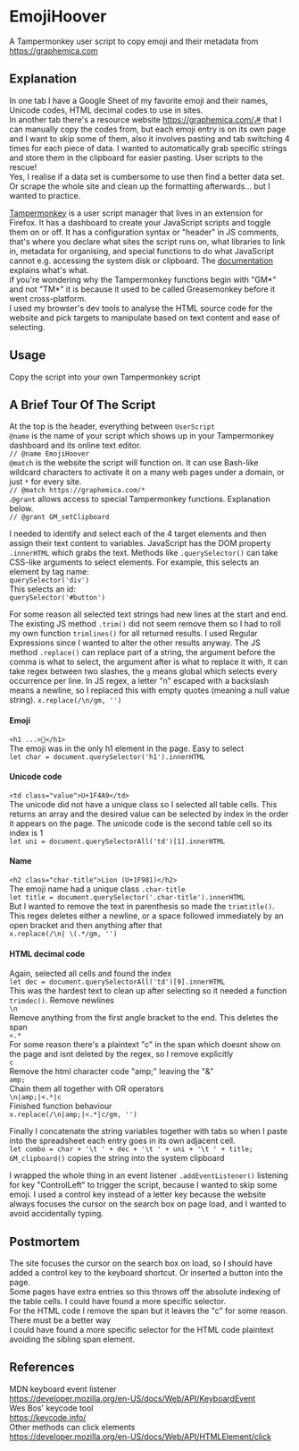 # EmojiHoover

A Tampermonkey user script to copy emoji and their metadata from https://graphemica.com

## Explanation

In one tab I have a Google Sheet of my favorite emoji and their names, Unicode codes, HTML decimal codes to use in sites.  
In another tab there's a resource website https://graphemica.com/☭ that I can manually copy the codes from, but each emoji entry is on its own page and I want to skip some of them, also it involves pasting and tab switching 4 times for each piece of data. I wanted to automatically grab specific strings and store them in the clipboard for easier pasting. User scripts to the rescue!  
Yes, I realise if a data set is cumbersome to use then find a better data set. Or scrape the whole site and clean up the formatting afterwards... but I wanted to practice.

[Tampermonkey](https://www.tampermonkey.net/) is a user script manager that lives in an extension for Firefox. It has a dashboard to create your JavaScript scripts and toggle them on or off. It has a configuration syntax or "header" in JS comments, that's where you declare what sites the script runs on, what libraries to link in, metadata for organising, and special functions to do what JavaScript cannot e.g. accessing the system disk or clipboard. The [documentation](https://www.tampermonkey.net/documentation.php) explains what's what.  
if you're wondering why the Tampermonkey functions begin with "GM*" and not "TM*" it is because it used to be called Greasemonkey before it went cross-platform.  
I used my browser's dev tools to analyse the HTML source code for the website and pick targets to manipulate based on text content and ease of selecting.

## Usage

Copy the script into your own Tampermonkey script

## A Brief Tour Of The Script

At the top is the header, everything between `UserScript`  
`@name` is the name of your script which shows up in your Tampermonkey dashboard and its online text editor.  
`// @name EmojiHoover`  
`@match` is the website the script will function on. It can use Bash-like wildcard characters to activate it on a many web pages under a domain, or just `*` for every site.  
`// @match https://graphemica.com/*`  
.`@grant` allows access to special Tampermonkey functions. Explanation below.  
`// @grant GM_setClipboard`

I needed to identify and select each of the 4 target elements and then assign their text content to variables. JavaScript has the DOM property `.innerHTML` which grabs the text. Methods like `.querySelector()` can take CSS-like arguments to select elements.
For example, this selects an element by tag name:  
`querySelector('div')`  
This selects an id:  
`querySelector('#button')`

For some reason all selected text strings had new lines at the start and end. The existing JS method `.trim()` did not seem remove them so I had to roll my own function `trimlines()` for all returned results. I used Regular Expressions since I wanted to alter the other results anyway. The JS method `.replace()` can replace part of a string, the argument before the comma is what to select, the argument after is what to replace it with, it can take regex between two slashes, the `g` means global which selects every occurrence per line. In JS regex, a letter "n" escaped with a backslash means a newline, so I replaced this with empty quotes (meaning a null value string).
`x.replace(/\n/gm, '')`

#### Emoji

`<h1 ...>🐀</h1>`  
The emoji was in the only h1 element in the page. Easy to select  
`let char = document.querySelector('h1').innerHTML`

#### Unicode code

`<td class="value">U+1F4A9</td>`  
The unicode did not have a unique class so I selected all table cells. This returns an array and the desired value can be selected by index in the order it appears on the page. The unicode code is the second table cell so its index is 1  
`let uni = document.querySelectorAll('td')[1].innerHTML`

#### Name

`<h2 class="char-title">Lion (U+1F981)</h2>`  
The emoji name had a unique class `.char-title`  
`let title = document.querySelector('.char-title').innerHTML`  
But I wanted to remove the text in parenthesis so made the `trimtitle()`. This regex deletes either a newline, or a space followed immediately by an open bracket and then anything after that  
`x.replace(/\n| \(.*/gm, '')`

#### HTML decimal code

Again, selected all cells and found the index  
`let dec = document.querySelectorAll('td')[9].innerHTML`  
This was the hardest text to clean up after selecting so it needed a function `trimdec()`.
Remove newlines  
`\n`  
Remove anything from the first angle bracket to the end. This deletes the span  
`<.*`  
For some reason there's a plaintext "c" in the span which doesnt show on the page and isnt deleted by the regex, so I remove explicitly  
`c`  
Remove the html character code "amp;" leaving the "&"  
`amp;`  
Chain them all together with OR operators  
`\n|amp;|<.*|c`  
Finished function behaviour  
`x.replace(/\n|amp;|<.*|c/gm, '')`

Finally I concatenate the string variables together with tabs so when I paste into the spreadsheet each entry goes in its own adjacent cell.  
`let combo = char + '\t ' + dec + '\t ' + uni + '\t ' + title;`  
`GM_clipboard()` copies the string into the system clipboard

I wrapped the whole thing in an event listener `.addEventListener()` listening for key "ControlLeft" to trigger the script, because I wanted to skip some emoji. I used a control key instead of a letter key because the website always focuses the cursor on the search box on page load, and I wanted to avoid accidentally typing.

## Postmortem

The site focuses the cursor on the search box on load, so I should have added a control key to the keyboard shortcut. Or inserted a button into the page.  
Some pages have extra entries so this throws off the absolute indexing of the table cells. I could have found a more specific selector.  
For the HTML code I remove the span but it leaves the "c" for some reason. There must be a better way  
I could have found a more specific selector for the HTML code plaintext avoiding the sibling span element.

## References

MDN keyboard event listener  
https://developer.mozilla.org/en-US/docs/Web/API/KeyboardEvent  
Wes Bos' keycode tool  
https://keycode.info/  
Other methods can click elements  
https://developer.mozilla.org/en-US/docs/Web/API/HTMLElement/click
